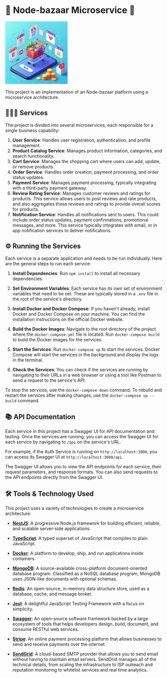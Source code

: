 # 🚀 Node-bazaar Microservice 🛒 

<img src="Logo.png" alt="Logo" width="200" height="200"/>

This project is an implementation of an Node-bazaar platform using a microservice architecture.

## 💁🏻‍♂️ Services

The project is divided into several microservices, each responsible for a single business capability:

1. **User Service**: Handles user registration, authentication, and profile management.
2. **Product Catalog Service**: Manages product information, categories, and search functionality.
3. **Cart Service**: Manages the shopping cart where users can add, update, or remove products.
4. **Order Service**: Handles order creation, payment processing, and order status updates.
5. **Payment Service**: Manages payment processing, typically integrating with a third-party payment gateway.
6. **Review Rating Service**: Manages customer reviews and ratings for products. This service allows users to post reviews and rate products, and also aggregates these reviews and ratings to provide overall scores for products.
7. **Notification Service**: Handles all notifications sent to users. This could include order status updates, payment confirmations, promotional messages, and more. This service typically integrates with email, or in app notification services to deliver notifications.

## ⚙️ Running the Services

Each service is a separate application and needs to be run individually. Here are the general steps to run each service:

1. **Install Dependencies**: Run `npm install` to install all necessary dependencies.

2. **Set Environment Variables**: Each service has its own set of environment variables that need to be set. These are typically stored in a `.env` file in the root of the service's directory.

3. **Install Docker and Docker Compose**: If you haven't already, install Docker and Docker Compose on your machine. You can find the installation instructions on the official Docker website.

4. **Build the Docker Images**: Navigate to the root directory of the project where the `docker-compose.yml` file is located. Run `docker-compose build` to build the Docker images for the services.

5. **Start the Services**: Run `docker-compose up` to start the services. Docker Compose will start the services in the background and display the logs in the terminal.

6. **Check the Services**: You can check if the services are running by navigating to their URLs in a web browser or using a tool like Postman to send a request to the service's API.

To stop the services, use the `docker-compose down` command. To rebuild and restart the services after making changes, use the `docker-compose up --build` command.

## 📚 API Documentation

Each service in this project has a Swagger UI for API documentation and testing. Once the services are running, you can access the Swagger UI for each service by navigating to `/api` on the service's URL.

For example, if the Auth Service is running on `http://localhost:3000`, you can access its Swagger UI at `http://localhost:3000/api`.

The Swagger UI allows you to view the API endpoints for each service, their request parameters, and response formats. You can also send requests to the API endpoints directly from the Swagger UI.

## 🛠️ Tools & Technology Used

This project uses a variety of technologies to create a microservice architecture:

- **[NestJS](https://nestjs.com/)**: A progressive Node.js framework for building efficient, reliable, and scalable server-side applications.

- **[TypeScript](https://www.typescriptlang.org/)**: A typed superset of JavaScript that compiles to plain JavaScript.

- **[Docker](https://www.docker.com/)**: A platform to develop, ship, and run applications inside containers.

- **[MongoDB](https://www.mongodb.com/)**: A source-available cross-platform document-oriented database program. Classified as a NoSQL database program, MongoDB uses JSON-like documents with optional schemas.

- **[Redis](https://redis.io/)**: An open-source, in-memory data structure store, used as a database, cache, and message broker.

- **[Jest](https://jestjs.io/)**: A delightful JavaScript Testing Framework with a focus on simplicity.

- **[Swagger](https://swagger.io/)**: An open-source software framework backed by a large ecosystem of tools that helps developers design, build, document, and consume RESTful web services.

- **[Stripe](https://stripe.com/)**: An online payment processing platform that allows businesses to send and receive payments over the internet.

- **[SendGrid](https://sendgrid.com/)**: A cloud-based SMTP provider that allows you to send email without having to maintain email servers. SendGrid manages all of the technical details, from scaling the infrastructure to ISP outreach and reputation monitoring to whitelist services and real time analytics.
